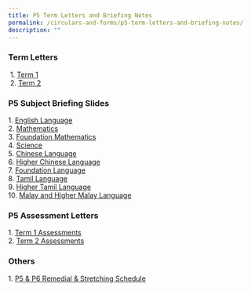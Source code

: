 ```yaml
---
title: P5 Term Letters and Briefing Notes
permalink: /circulars-and-forms/p5-term-letters-and-briefing-notes/
description: ""
---
```

### Term Letters

 1. [Term 1](/files/2023%20P5%20Term%201%20Letter.pdf)  
 2. [Term 2](/files/2023%20P5%20Term%202%20Letter.pdf)

### P5 Subject Briefing Slides


1. [English Language](/files/2023%20P5%20English%20Language.pdf)  
2. [Mathematics](/files/2023%20P5%20Mathematics.pdf)  
3. [Foundation Mathematics](/files/2023%20P5%20Foundation%20Mathematics.pdf)  
4. [Science](/files/2023%20P5%20Science.pdf)  
5. [Chinese Language](/files/2023%20P5%20Chinese%20Language.pdf)  
6. [Higher Chinese Language](/files/2023%20P5%20Higher%20Chinese%20Language.pdf)  
7. [Foundation Language](/files/2023%20P5%20Foundation%20Chinese%20Language.pdf)  
8. [Tamil Language](/files/2023%20P5%20Tamil%20Language.pdf)  
9. [Higher Tamil Language](/files/2023%20P5%20Higher%20Tamil%20Language.pdf)  
10. [Malay and Higher Malay Language](/files/2023%20P5%20Malay%20%20Higher%20Malay%20Language.pdf)  
  

### P5 Assessment Letters

1. [Term 1 Assessments](/files/P5%20Term%201%20Assessment%20Letter%201.pdf)  
2. [Term 2 Assessments](/files/2023%20P5%20Term%202%20Assessment%20Letter.pdf)
  
### Others
1. [P5 & P6 Remedial & Stretching Schedule](/files/p5%20and%20p6%20remedial%20&%20stretching%20schedule%20(sem%201)%20(updated%2010%20may%2023)%20(1).pdf)